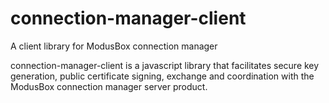 # connection-manager-client
A client library for ModusBox connection manager

connection-manager-client is a javascript library that facilitates secure key generation, public certificate signing, exchange and coordination with the ModusBox connection manager server product.

